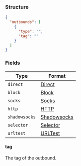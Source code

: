 ### Structure

```json
{
  "outbounds": [
    {
      "type": "",
      "tag": ""
    }
  ]
}
```

### Fields

| Type          | Format                       |
|---------------|------------------------------|
| `direct`      | [Direct](./direct)           |
| `block`       | [Block](./block)             |
| `socks`       | [Socks](./socks)             |
| `http`        | [HTTP](./http)               |
| `shadowsocks` | [Shadowsocks](./shadowsocks) |
| `selector`    | [Selector](./selector)       |
| `urltest`     | [URLTest](./urltest)         |

#### tag

The tag of the outbound.